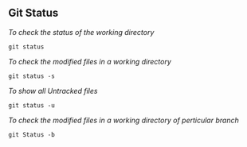 ## Git Status

_To check the status of the working directory_
```
git status
```
_To check the modified files in a working directory_
```
git status -s
```
_To show all Untracked files_
```
git status -u
```
_To check the modified files in a working directory of perticular branch_
```
git Status -b
```
